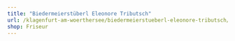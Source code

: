 ```yaml
---
title: "Biedermeierstüberl Eleonore Tributsch"
url: /klagenfurt-am-woerthersee/biedermeierstueberl-eleonore-tributsch/
shop: Friseur
---
```


